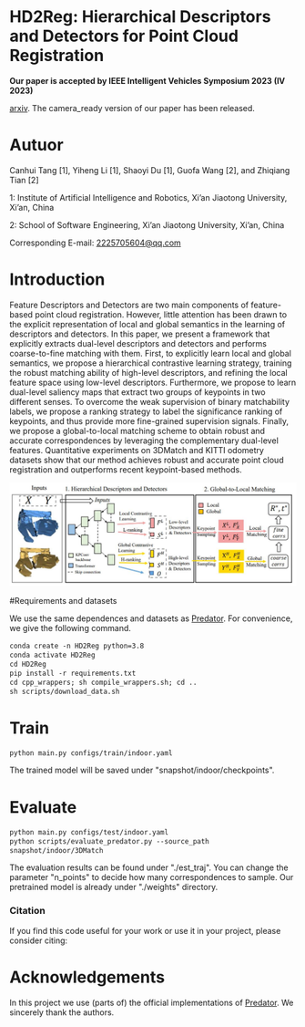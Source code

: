 # HD2Reg: Hierarchical Descriptors and Detectors for Point Cloud Registration

**Our paper is accepted by IEEE Intelligent Vehicles Symposium 2023 (IV 2023)**

[arxiv](https://arxiv.org/abs/2305.03487). The camera_ready version of our paper has been released.

# Autuor
Canhui Tang [1], Yiheng Li [1], Shaoyi Du [1], Guofa Wang [2], and Zhiqiang Tian [2]

1: Institute of Artificial Intelligence and Robotics, Xi’an Jiaotong University, Xi’an, China

2: School of Software Engineering, Xi’an Jiaotong University, Xi’an, China

Corresponding E-mail: 2225705604@qq.com

# Introduction
Feature Descriptors and Detectors are two main components of feature-based point cloud registration. However, little attention has been drawn to the explicit representation of local and global semantics in the learning of descriptors and detectors. In this paper, we present a framework that explicitly extracts dual-level descriptors and detectors and performs coarse-to-fine matching with them.  First, to explicitly learn local and global semantics, we propose a hierarchical contrastive learning strategy, training the robust matching ability of high-level descriptors, and refining the local feature space using low-level descriptors. Furthermore, we propose to learn dual-level saliency maps that extract two groups of keypoints in two different senses. To overcome the weak supervision of binary matchability labels, we propose a ranking strategy to label the significance ranking of keypoints, and thus provide more fine-grained supervision signals. Finally, we propose a global-to-local matching scheme to obtain robust and accurate correspondences by leveraging the complementary dual-level features. Quantitative experiments on 3DMatch and KITTI odometry datasets show that our method achieves robust and accurate point cloud registration and outperforms recent keypoint-based methods. 

![](assets/overview.jpg)

#Requirements and datasets

We use the same dependences and datasets as [Predator](https://github.com/prs-eth/OverlapPredator). For convenience, we give the following command.

```
conda create -n HD2Reg python=3.8
conda activate HD2Reg
cd HD2Reg
pip install -r requirements.txt
cd cpp_wrappers; sh compile_wrappers.sh; cd ..
sh scripts/download_data.sh  
```

# Train

```
python main.py configs/train/indoor.yaml
```

The trained model will be saved under "snapshot/indoor/checkpoints".

# Evaluate

```
python main.py configs/test/indoor.yaml
python scripts/evaluate_predator.py --source_path snapshot/indoor/3DMatch
```

The evaluation results can be found under "./est_traj". You can change the parameter "n_points" to decide how many correspondences to sample. Our pretrained model is already under "./weights" directory.

### Citation

If you find this code useful for your work or use it in your project, please consider citing:

# Acknowledgements

In this project we use (parts of) the official implementations of [Predator](https://github.com/prs-eth/OverlapPredator). We sincerely thank the authors.
